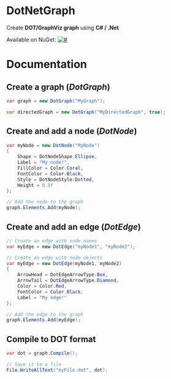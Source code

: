 # DotNetGraph

Create **DOT/GraphViz graph** using **C# / .Net**

Available on NuGet: [![#](https://img.shields.io/nuget/v/DotNetGraph.svg)](https://www.nuget.org/packages/DotNetGraph/)

# Documentation

## Create a graph (*DotGraph*)

```csharp
var graph = new DotGraph("MyGraph");

var directedGraph = new DotGraph("MyDirectedGraph", true);
```

## Create and add a node (*DotNode*)

```csharp
var myNode = new DotNode("MyNode")
{
    Shape = DotNodeShape.Ellipse,
    Label = "My node!",
    FillColor = Color.Coral,
    FontColor = Color.Black,
    Style = DotNodeStyle.Dotted,
    Height = 0.5f
};

// Add the node to the graph
graph.Elements.Add(myNode);
```

## Create and add an edge (*DotEdge*)

```csharp
// Create an edge with node names
var myEdge = new DotEdge("myNode1", "myNode2");

// Create an edge with node objects
var myEdge = new DotEdge(myNode1, myNode2)
{
    ArrowHead = DotEdgeArrowType.Box,
    ArrowTail = DotEdgeArrowType.Diamond,
    Color = Color.Red,
    FontColor = Color.Black,
    Label = "My edge!"
};

// Add the edge to the graph
graph.Elements.Add(myEdge);
```

## Compile to DOT format

```csharp
var dot = graph.Compile();

// Save it to a file
File.WriteAllText("myFile.dot", dot);
```